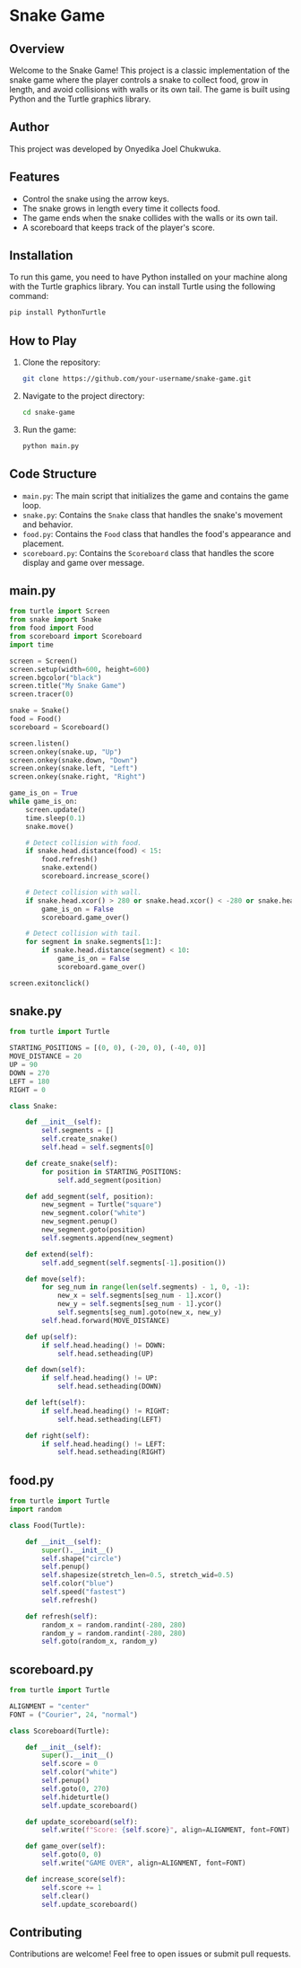 # Snake Game

## Overview
Welcome to the Snake Game! This project is a classic implementation of the snake game where the player controls a snake to collect food, grow in length, and avoid collisions with walls or its own tail. The game is built using Python and the Turtle graphics library.

## Author
This project was developed by Onyedika Joel Chukwuka.

## Features
- Control the snake using the arrow keys.
- The snake grows in length every time it collects food.
- The game ends when the snake collides with the walls or its own tail.
- A scoreboard that keeps track of the player's score.

## Installation
To run this game, you need to have Python installed on your machine along with the Turtle graphics library. You can install Turtle using the following command:
```sh
pip install PythonTurtle
```

## How to Play
1. Clone the repository:
    ```sh
    git clone https://github.com/your-username/snake-game.git
    ```
2. Navigate to the project directory:
    ```sh
    cd snake-game
    ```
3. Run the game:
    ```sh
    python main.py
    ```

## Code Structure
- `main.py`: The main script that initializes the game and contains the game loop.
- `snake.py`: Contains the `Snake` class that handles the snake's movement and behavior.
- `food.py`: Contains the `Food` class that handles the food's appearance and placement.
- `scoreboard.py`: Contains the `Scoreboard` class that handles the score display and game over message.

## main.py
```python
from turtle import Screen
from snake import Snake
from food import Food
from scoreboard import Scoreboard
import time

screen = Screen()
screen.setup(width=600, height=600)
screen.bgcolor("black")
screen.title("My Snake Game")
screen.tracer(0)

snake = Snake()
food = Food()
scoreboard = Scoreboard()

screen.listen()
screen.onkey(snake.up, "Up")
screen.onkey(snake.down, "Down")
screen.onkey(snake.left, "Left")
screen.onkey(snake.right, "Right")

game_is_on = True
while game_is_on:
    screen.update()
    time.sleep(0.1)
    snake.move()

    # Detect collision with food.
    if snake.head.distance(food) < 15:
        food.refresh()
        snake.extend()
        scoreboard.increase_score()

    # Detect collision with wall.
    if snake.head.xcor() > 280 or snake.head.xcor() < -280 or snake.head.ycor() > 280 or snake.head.ycor() < -280:
        game_is_on = False
        scoreboard.game_over()

    # Detect collision with tail.
    for segment in snake.segments[1:]:
        if snake.head.distance(segment) < 10:
            game_is_on = False
            scoreboard.game_over()

screen.exitonclick()
```

## snake.py
```python
from turtle import Turtle

STARTING_POSITIONS = [(0, 0), (-20, 0), (-40, 0)]
MOVE_DISTANCE = 20
UP = 90
DOWN = 270
LEFT = 180
RIGHT = 0

class Snake:

    def __init__(self):
        self.segments = []
        self.create_snake()
        self.head = self.segments[0]

    def create_snake(self):
        for position in STARTING_POSITIONS:
            self.add_segment(position)

    def add_segment(self, position):
        new_segment = Turtle("square")
        new_segment.color("white")
        new_segment.penup()
        new_segment.goto(position)
        self.segments.append(new_segment)

    def extend(self):
        self.add_segment(self.segments[-1].position())

    def move(self):
        for seg_num in range(len(self.segments) - 1, 0, -1):
            new_x = self.segments[seg_num - 1].xcor()
            new_y = self.segments[seg_num - 1].ycor()
            self.segments[seg_num].goto(new_x, new_y)
        self.head.forward(MOVE_DISTANCE)

    def up(self):
        if self.head.heading() != DOWN:
            self.head.setheading(UP)

    def down(self):
        if self.head.heading() != UP:
            self.head.setheading(DOWN)

    def left(self):
        if self.head.heading() != RIGHT:
            self.head.setheading(LEFT)

    def right(self):
        if self.head.heading() != LEFT:
            self.head.setheading(RIGHT)
```

## food.py
```python
from turtle import Turtle
import random

class Food(Turtle):

    def __init__(self):
        super().__init__()
        self.shape("circle")
        self.penup()
        self.shapesize(stretch_len=0.5, stretch_wid=0.5)
        self.color("blue")
        self.speed("fastest")
        self.refresh()

    def refresh(self):
        random_x = random.randint(-280, 280)
        random_y = random.randint(-280, 280)
        self.goto(random_x, random_y)
```

## scoreboard.py
```python
from turtle import Turtle

ALIGNMENT = "center"
FONT = ("Courier", 24, "normal")

class Scoreboard(Turtle):

    def __init__(self):
        super().__init__()
        self.score = 0
        self.color("white")
        self.penup()
        self.goto(0, 270)
        self.hideturtle()
        self.update_scoreboard()

    def update_scoreboard(self):
        self.write(f"Score: {self.score}", align=ALIGNMENT, font=FONT)

    def game_over(self):
        self.goto(0, 0)
        self.write("GAME OVER", align=ALIGNMENT, font=FONT)

    def increase_score(self):
        self.score += 1
        self.clear()
        self.update_scoreboard()
```

## Contributing
Contributions are welcome! Feel free to open issues or submit pull requests.
